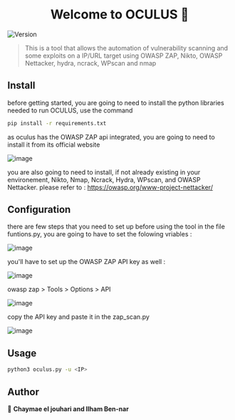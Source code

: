 <h1 align="center">Welcome to OCULUS 👋</h1>
<p>
  <img alt="Version" src="https://img.shields.io/badge/version-beta 1.0-blue.svg?cacheSeconds=2592000" />
</p>

> This is a tool that allows the automation of vulnerability scanning and some exploits on a IP/URL target using OWASP ZAP, Nikto, OWASP Nettacker, hydra, ncrack, WPscan and nmap 

## Install

before getting started, you are going to need to install the python libraries needed to run OCULUS, use the command

```sh
pip install -r requirements.txt
```
as oculus has the OWASP ZAP api integrated, you are going to need to install it from its official website 

![image](https://user-images.githubusercontent.com/67756131/141386649-b4220af5-7374-45ce-98eb-e1c0c97b5d15.png)

you are also going to need to install, if not already existing in your environement, Nikto, Nmap, Ncrack, Hydra, WPscan, and OWASP Nettacker.
please refer to : https://owasp.org/www-project-nettacker/

## Configuration

there are few steps that you need to set up before using the tool 
in the file funtions.py, you are going to have to set the folowing vriables : 

![image](https://user-images.githubusercontent.com/67756131/141388984-25046704-099c-4cbd-987f-a05da1c56a03.png)

you'll have to set up the OWASP ZAP API key as well : 

![image](https://user-images.githubusercontent.com/67756131/141389405-d4a30148-507a-40bc-8b84-8fbbbd4efe5e.png)

owasp zap > Tools > Options > API 

![image](https://user-images.githubusercontent.com/67756131/141389520-24896f66-f6e2-41e2-8e90-58dc9afc1cc7.png)

copy the API key and paste it in the zap_scan.py

![image](https://user-images.githubusercontent.com/67756131/141389658-70dd3252-510c-47ee-8faf-15f79152ffd8.png)

## Usage

```sh
python3 oculus.py -u <IP>
```

## Author

👤 **Chaymae el jouhari and Ilham Ben-nar**
